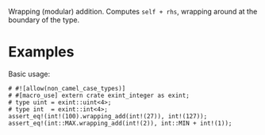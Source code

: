 Wrapping (modular) addition. Computes `self + rhs`,
wrapping around at the boundary of the type.

# Examples

Basic usage:

```
# #![allow(non_camel_case_types)]
# #[macro_use] extern crate exint_integer as exint;
# type uint = exint::uint<4>;
# type int  = exint::int<4>;
assert_eq!(int!(100).wrapping_add(int!(27)), int!(127));
assert_eq!(int::MAX.wrapping_add(int!(2)), int::MIN + int!(1));
```
